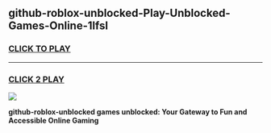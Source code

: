 
## github-roblox-unblocked-Play-Unblocked-Games-Online-1lfsl
<h3>
<a href="https://premium76.site?title=github-roblox-unblocked&ref=25A">CLICK TO PLAY</a></h3>
<hr>

<h3>
<a href="https://premium76.site?title=github-roblox-unblocked&ref=25A">CLICK 2 PLAY</a>
  
</h3>

<a href="https://premium76.site?title=github-roblox-unblocked&ref=25A"><img src="https://clearcache.store/games.png"></a>


**github-roblox-unblocked games unblocked: Your Gateway to Fun and Accessible Online Gaming**
